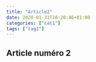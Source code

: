 ```yaml
---
title: "Article2"
date: 2020-01-31T10:20:46+01:00
categories: ["cat1"]
tags: ["tag2"]
---
```


## Article numéro 2